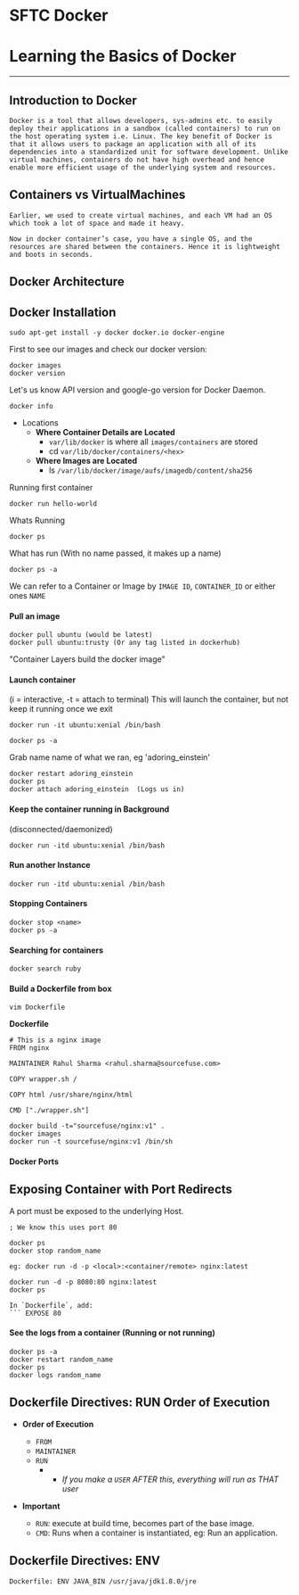 # SFTC Docker

# Learning the Basics of Docker
---

## Introduction to Docker
```
Docker is a tool that allows developers, sys-admins etc. to easily deploy their applications in a sandbox (called containers) to run on the host operating system i.e. Linux. The key benefit of Docker is that it allows users to package an application with all of its dependencies into a standardized unit for software development. Unlike virtual machines, containers do not have high overhead and hence enable more efficient usage of the underlying system and resources.
```

## Containers vs VirtualMachines

```
Earlier, we used to create virtual machines, and each VM had an OS which took a lot of space and made it heavy.

Now in docker container’s case, you have a single OS, and the resources are shared between the containers. Hence it is lightweight and boots in seconds.

```

## Docker Architecture

## Docker Installation
```
sudo apt-get install -y docker docker.io docker-engine
```

First to see our images and check our docker version:
```
docker images
docker version
```

Let's us know API version and google-go version for Docker Daemon.
```
docker info
```

- Locations
    - **Where Container Details are Located**
        - `var/lib/docker` is where all `images/containers` are stored
        - cd `var/lib/docker/containers/<hex>`
    - **Where Images are Located**
        - ls `/var/lib/docker/image/aufs/imagedb/content/sha256`
        
Running first container
```
docker run hello-world    
```

Whats Running
```
docker ps
```

What has run (With no name passed, it makes up a name)
```
docker ps -a
```

We can refer to a Container or Image by `IMAGE ID`, `CONTAINER_ID` or either ones `NAME`

#### Pull an image
```
docker pull ubuntu (would be latest)
docker pull ubuntu:trusty (Or any tag listed in dockerhub)
```

"Container Layers build the docker image"

#### Launch container
(i = interactive, -t = attach to terminal)
This will launch the container, but not keep it running once we exit

```
docker run -it ubuntu:xenial /bin/bash
```

```
docker ps -a
```

Grab name name of what we ran, eg 'adoring_einstein'

```
docker restart adoring_einstein
docker ps
docker attach adoring_einstein  (Logs us in)
```

#### Keep the container running in Background
(disconnected/daemonized)

```
docker run -itd ubuntu:xenial /bin/bash
```

#### Run another Instance

```
docker run -itd ubuntu:xenial /bin/bash
```

#### Stopping Containers
```
docker stop <name>
docker ps -a
```

#### Searching for containers
```
docker search ruby
```


#### Build a Dockerfile from box

```
vim Dockerfile
```

**Dockerfile**
```
# This is a nginx image
FROM nginx

MAINTAINER Rahul Sharma <rahul.sharma@sourcefuse.com>

COPY wrapper.sh /

COPY html /usr/share/nginx/html

CMD ["./wrapper.sh"]
```

```
docker build -t="sourcefuse/nginx:v1" .
docker images
docker run -t sourcefuse/nginx:v1 /bin/sh
```

#### Docker Ports
## Exposing Container with Port Redirects

A port must be exposed to the underlying Host.

```
; We know this uses port 80

docker ps
docker stop random_name

eg: docker run -d -p <local>:<container/remote> nginx:latest

docker run -d -p 8080:80 nginx:latest
docker ps

In `Dockerfile`, add:
``` EXPOSE 80
```
#### See the logs from a container (Running or not running)
```
docker ps -a
docker restart random_name
docker ps
docker logs random_name
```

## Dockerfile Directives: RUN Order of Execution

- **Order of Execution**
    - `FROM`
    - `MAINTAINER`
    - `RUN`
        - * _If you make a `USER` AFTER this, everything will run as THAT user_

- **Important**
    - `RUN`: execute at build time, becomes part of the base image.
    - `CMD`: Runs when a container is instantiated, eg: Run an application.


## Dockerfile Directives: ENV

`Dockerfile:
ENV JAVA_BIN /usr/java/jdk1.8.0/jre`



